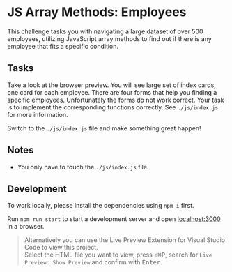 # JS Array Methods: Employees

This challenge tasks you with navigating a large dataset of over 500 employees, utilizing JavaScript array methods to find out if there is any employee that fits a specific condition.

## Tasks

Take a look at the browser preview. You will see large set of index cards, one card for each employee. There are four forms that help you finding a specific employees. Unfortunately the forms do not work correct. Your task is to implement the corresponding functions correctly. See `./js/index.js` for more information.

Switch to the `./js/index.js` file and make something great happen!

## Notes

- You only have to touch the `./js/index.js` file.

## Development

To work locally, please install the dependencies using `npm i` first.

Run `npm run start` to start a development server and open [localhost:3000](http://localhost:3000) in a browser.

> Alternatively you can use the Live Preview Extension for Visual Studio Code to view this project.  
> Select the HTML file you want to view, press <kbd>⇧</kbd><kbd>⌘</kbd><kbd>P</kbd>, search for `Live Preview: Show Preview` and confirm with <kbd>Enter</kbd>.
